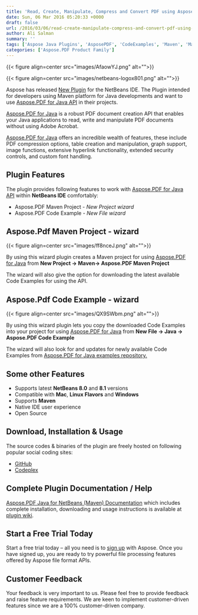 ```yaml
---
title: 'Read, Create, Manipulate, Compress and Convert PDF using Aspose.PDF for Java - Maven Plugin inside NetBeans IDE'
date: Sun, 06 Mar 2016 05:20:33 +0000
draft: false
url: /2016/03/06/read-create-manipulate-compress-and-convert-pdf-using-aspose.pdf-java-api-maven-plugin-inside-netbeans-ide/
author: Ali Salman
summary: ''
tags: ['Aspose Java Plugins', 'AsposePDF', 'CodeExamples', 'Maven', 'MavenPlugin', 'NetBeans', 'PDF']
categories: ['Aspose.PDF Product Family']
---
```




{{< figure align=center src="images/AfaowYJ.png" alt="">}}




{{< figure align=center src="images/netbeans-logox801.png" alt="">}}


Aspose has released [New Plugin][1] for the NetBeans IDE. The Plugin intended for developers using Maven platform for Java developments and want to use [Aspose.PDF for Java API][2] in their projects.

[Aspose.PDF for Java][3] is a robust PDF document creation API that enables your Java applications to read, write and manipulate PDF documents without using Adobe Acrobat.

[Aspose.PDF for Java][4] offers an incredible wealth of features, these include PDF compression options, table creation and manipulation, graph support, image functions, extensive hyperlink functionality, extended security controls, and custom font handling.

## **Plugin Features**

The plugin provides following features to work with [Aspose.PDF for Java API][5] within **NetBeans IDE** comfortably:

*   Aspose.PDF Maven Project - _New Project wizard_
*   Aspose.PDF Code Example - _New File wizard_

## Aspose.Pdf Maven Project - wizard



{{< figure align=center src="images/ff8nceJ.png" alt="">}}


By using this wizard plugin creates a Maven project for using [Aspose.PDF for Java][6] from **New Project -> Maven-> Aspose.PDF Maven Project**

The wizard will also give the option for downloading the latest available Code Examples for using the API.

## Aspose.Pdf Code Example - wizard



{{< figure align=center src="images/QX9SWbm.png" alt="">}}


By using this wizard plugin lets you copy the downloaded Code Examples into your project for using [Aspose.PDF for Java][7] from **New File -> Java -> Aspose.PDF Code Example**

The wizard will also look for and updates for newly available Code Examples from [Aspose.PDF for Java examples repository.][8]

## Some other Features

*   Supports latest **NetBeans 8.0** and **8.1** versions
*   Compatible with **Mac**, **Linux Flavors** and **Windows**
*   Supports **Maven**
*   Native IDE user experience
*   Open Source

## Download, Installation & Usage

The source codes & binaries of the plugin are freely hosted on following popular social coding sites:

*   [GitHub][9]
*   [Codeplex][10]

## Complete Plugin Documentation / Help

[Aspose.PDF Java for NetBeans (Maven) Documentation][11] which includes complete installation, downloading and usage instructions is available at [plugin wiki][12].

## Start a Free Trial Today

Start a free trial today – all you need is to [sign up][13] with Aspose. Once you have signed up, you are ready to try powerful file processing features offered by Aspose file format APIs.

## Customer Feedback

Your feedback is very important to us. Please feel free to provide feedback and raise feature requirements. We are keen to implement customer-driven features since we are a 100% customer-driven company.



[1]: https://docs.aspose.com/
[2]: https://products.aspose.com/pdf/java
[3]: https://products.aspose.com/pdf/java
[4]: https://products.aspose.com/pdf/java
[5]: https://products.aspose.com/pdf/java
[6]: https://products.aspose.com/pdf/java
[7]: https://products.aspose.com/pdf/java
[8]: https://github.com/aspose-pdf/Aspose.PDF-for-Java/tree/master/Examples
[9]: https://github.com/aspose-pdf/Aspose.PDF-for-Java/tree/master/Examples
[10]: https://docs.aspose.com/
[11]: https://docs.aspose.com/display/pdfjava/Aspose.Pdf+Java+for+NetBeans+-+Maven
[12]: http://docs.aspose.com/display/pdfjava/Aspose.Pdf+Java+for+NetBeans+-+Maven
[13]: https://id.containerize.com/signup?signin=cd0a50dc154ffd918654451953ecbabc




